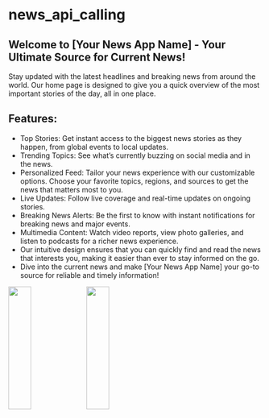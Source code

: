 # news_api_calling

## Welcome to [Your News App Name] - Your Ultimate Source for Current News!

Stay updated with the latest headlines and breaking news from around the world. Our home page is designed to give you a quick overview of the most important stories of the day, all in one place.

 ## Features:

- Top Stories: Get instant access to the biggest news stories as they happen, from global events to local updates.
- Trending Topics: See what’s currently buzzing on social media and in the news.
- Personalized Feed: Tailor your news experience with our customizable options. Choose your favorite topics, regions, and sources to get the news that matters most to you.
- Live Updates: Follow live coverage and real-time updates on ongoing stories.
- Breaking News Alerts: Be the first to know with instant notifications for breaking news and major events.
- Multimedia Content: Watch video reports, view photo galleries, and listen to podcasts for a richer news experience.
- Our intuitive design ensures that you can quickly find and read the news that interests you, making it easier than ever to stay informed on the go.
- Dive into the current news and make [Your News App Name] your go-to source for reliable and timely information!

<p>
     <img src = "https://github.com/user-attachments/assets/8f06cf50-5427-41c5-99f0-3d35bc2710f1" height = 25% width = 30%>
   <img src = "https://github.com/user-attachments/assets/8ac1e87a-95a7-4a62-843d-cb681903a49b" height = 25% width = 30%>

</p>



